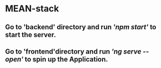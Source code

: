 # MEAN-stack

## Go to 'backend' directory and run ***'npm start'*** to start the server.

## Go to 'frontend'directory and run ***'ng serve --open'*** to spin up the Application.
